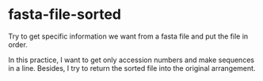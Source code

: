 # fasta-file-sorted
Try to get specific information we want from a fasta file and put the file in order.

In this practice, I want to get only accession numbers and make sequences in a line.
Besides, I try to return the sorted file into the original arrangement.
